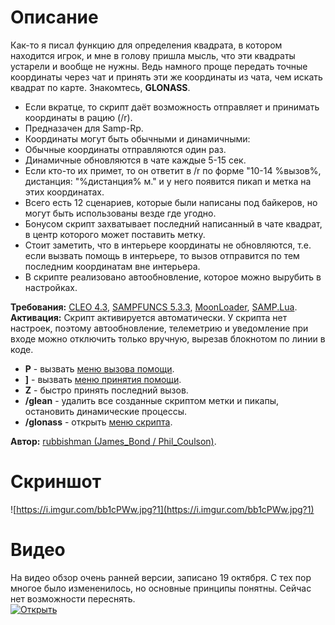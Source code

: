 # Описание 
Как-то я писал функцию для определения квадрата, в котором находится игрок, и мне в голову пришла мысль, что эти квадраты устарели и вообще не нужны. Ведь намного проще передать точные координаты через чат и принять эти же координаты из чата, чем искать квадрат по карте. Знакомтесь, **GLONASS**.  

* Если вкратце, то скрипт даёт возможность отправляет и принимать координаты в рацию (/r).  
* Предназачен для Samp-Rp.
* Координаты могут быть обычными и динамичными:  
* Обычные координаты отправляются один раз.  
* Динамичные обновляются в чате каждые 5-15 сек.  
* Если кто-то их примет, то он ответит в /r по форме "10-14 %вызов%, дистанция: "%дистанция% м." и у него появится пикап и метка на этих координатах.  
* Всего есть 12 сценариев, которые были написаны под байкеров, но могут быть использованы везде где угодно.  
* Бонусом скрипт захватывает последний написанный в чате квадрат, в центр которого может поставить метку.  
* Стоит заметить, что в интерьере координаты не обновляются, т.е. если вызвать помощь в интерьере, то вызов отправится по тем последним координатам вне интерьера.  
* В скрипте реализовано автообновление, которое можно вырубить в настройках.  

**Требования:** [CLEO 4.3](http://cleo.li/?lang=ru), [SAMPFUNCS 5.3.3](https://blast.hk/threads/17/), [MoonLoader](https://blast.hk/threads/13305/), [SAMP.Lua](https://blast.hk/threads/14624/).  
**Активация:** Скрипт активируется автоматически. У скрипта нет настроек, поэтому автообновление, телеметрию и уведомление при входе можно отключить только вручную, вырезав блокнотом по линии в коде.

* **P** - вызвать [меню вызова помощи](https://i.imgur.com/Lx8fEiS.jpg?1).
* **]** - вызвать [меню принятия помощи](https://i.imgur.com/kpUoSKn.jpg?1).
* **Z** - быстро принять последний вызов.
* **/glean** - удалить все созданные скриптом метки и пикапы, остановить динамические процессы.
* **/glonass** - открыть [меню скрипта](https://i.imgur.com/icxXKuw.jpg?1).

**Автор:** [rubbishman (James_Bond / Phil_Coulson)](http://rubbishman.ru/samp).

# Скриншот
![https://i.imgur.com/bb1cPWw.jpg?1](https://i.imgur.com/bb1cPWw.jpg?1)
# Видео
На видео обзор очень ранней версии, записано 19 октября. С тех пор многое было измененилось, но основные принципы понятны. Сейчас нет возможности переснять.  
[![Открыть](https://img.youtube.com/vi/OOPOaqNHHho/0.jpg)](https://www.youtube.com/watch?v=OOPOaqNHHho)
